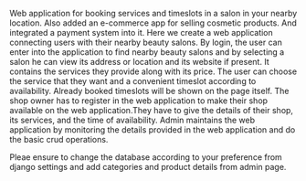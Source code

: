 Web application for booking services and timeslots in a salon in your nearby location. Also added an e-commerce app for selling cosmetic products. And integrated a payment system into it. Here
we create a web application connecting users with their nearby beauty salons. By login, the user can enter into the application to find nearby beauty salons and by selecting a salon he can view
its address or location and its website if present. It contains the services they provide along with its price. The user can choose the service that they want and a convenient timeslot according to 
availability. Already booked timeslots will be shown on the page itself. The shop owner has to register in the web application to make their shop available on the web application.They have to give 
the details of their shop, its services, and the time of availability. Admin maintains the web application by monitoring the details provided in the web application and do the basic crud operations.

Pleae ensure to change the database according to your preference from django settings and add categories and product details from admin page.

